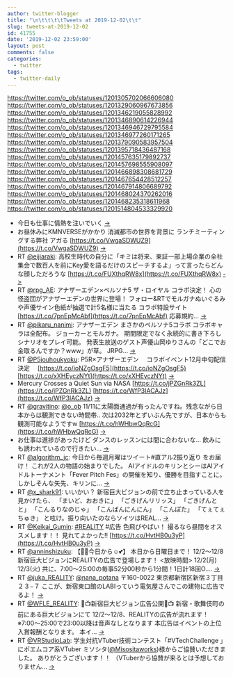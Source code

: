```yaml
---
author: twitter-blogger
title: "\n\t\t\t\tTweets at 2019-12-02\t\t"
slug: tweets-at-2019-12-02
id: 41755
date: '2019-12-02 23:59:00'
layout: post
comments: false
categories:
  - twitter
tags:
  - twitter-daily
---
```


https://twitter.com/o_ob/statuses/1201305702066606080 https://twitter.com/o_ob/statuses/1201329060967673856 https://twitter.com/o_ob/statuses/1201346219055828992 https://twitter.com/o_ob/statuses/1201346890614226944 https://twitter.com/o_ob/statuses/1201346946729795584 https://twitter.com/o_ob/statuses/1201346977260171265 https://twitter.com/o_ob/statuses/1201379090583957504 https://twitter.com/o_ob/statuses/1201395718436487168 https://twitter.com/o_ob/statuses/1201457635179892737 https://twitter.com/o_ob/statuses/1201457698555908097 https://twitter.com/o_ob/statuses/1201466898308681729 https://twitter.com/o_ob/statuses/1201467654428512257 https://twitter.com/o_ob/statuses/1201467914806689792 https://twitter.com/o_ob/statuses/1201468024370262016 https://twitter.com/o_ob/statuses/1201468235318611968 https://twitter.com/o_ob/statuses/1201514804533329920  

*   今日も仕事に情熱を注いでいく [->](https://twitter.com/o_ob/statuses/1201305702066606080)
*   お昼休みにKMNVERSEがかかり 消滅都市の世界を背景に ランチミーティングする弊社 アガる [https://t.co/VwgaSDWUZ9](https://t.co/VwgaSDWUZ9) [->](https://twitter.com/o_ob/statuses/1201329060967673856)
*   RT [@eijiaraki](https://twitter.com/eijiaraki): 高校生時代の自分に「キミは将来、東証一部上場企業の全社集会で数百人を前にKey愛を語るだけのスピーチするよ」って言ったらどんな顔しただろうな [https://t.co/FUXthqRW8x](https://t.co/FUXthqRW8x) [->](https://twitter.com/o_ob/statuses/1201346219055828992)
*   RT [@rpg_AE](https://twitter.com/rpg_AE): アナザーエデン×ペルソナ5 ザ・ロイヤル コラボ決定！ 心の怪盗団がアナザーエデンの世界に登場！ フォロー&RTでモルガナぬいぐるみや声優サイン色紙が抽選で計5名様に当たる コラボ特設サイト [https://t.co/7pnEpMcAbf](https://t.co/7pnEpMcAbf) 応募規約… [->](https://twitter.com/o_ob/statuses/1201346890614226944)
*   RT [@pikaru_nanimi](https://twitter.com/pikaru_nanimi): アナザーエデン まさかのペルソナ5コラボ コラボキャラは全配布。 ジョーカーとモルガナ。 期間限定でなく永続的に書き下ろしシナリオをプレイ可能。 発表生放送のゲスト声優山岡ゆりさんの「どこでお金取るんですか？www」が草。 JRPG… [->](https://twitter.com/o_ob/statuses/1201346946729795584)
*   RT [@P5jouhoukyoku](https://twitter.com/P5jouhoukyoku): P5R×アナザーエデン　 コラボイベント12月中旬配信決定　 [https://t.co/ioNZgOsgF5](https://t.co/ioNZgOsgF5) [https://t.co/xXHEyczNYt](https://t.co/xXHEyczNYt) [->](https://twitter.com/o_ob/statuses/1201346977260171265)
*   Mercury Crosses a Quiet Sun via NASA [https://t.co/jPZGnRk3ZL](https://t.co/jPZGnRk3ZL) [https://t.co/WfP3IACAJz](https://t.co/WfP3IACAJz) [->](https://twitter.com/o_ob/statuses/1201379090583957504)
*   RT [@gravitino](https://twitter.com/gravitino): [@o_ob](https://twitter.com/o_ob) 11/11に太陽面通過が有ったんですね。残念ながら日本からは観測できない時間帯.. 次は2032年とずいぶん先ですが、日本からも観測可能なようですw [https://t.co/hWHbwQqRcG](https://t.co/hWHbwQqRcG) [->](https://twitter.com/o_ob/statuses/1201395718436487168)
*   お仕事は進捗があったけど ダンスのレッスンには間に合わないな… 飲みにも誘われているので行きたい… [->](https://twitter.com/o_ob/statuses/1201457635179892737)
*   RT [@algorithm_jc](https://twitter.com/algorithm_jc): 今日から毎週月曜はツイート#直アル2振り返り をお届け！ これが2人の物語の始まりでした。 AIアイドルのキリンとシーはAIアイドルトーナメント「Fever Pitch Fes」の開催を知り、優勝を目指すことに。しかしそんな矢先、キリンに… [->](https://twitter.com/o_ob/statuses/1201457698555908097)
*   RT [@x_shark91](https://twitter.com/x_shark91): いいかい？ 新宿巨大ビジョンの前で立ち止まっている人を見かけたら、 「まいど、おおきに」 「ごきげんリリッス」 「ごきげんとと」 「こんるりなのじゃ」 「こんばんにんにん」 「こんぽた」 「てぇてぇちゅき」 と呟け。振り向いたのならソイツはREAL… [->](https://twitter.com/o_ob/statuses/1201466898308681729)
*   RT [@Keikai_Gumin](https://twitter.com/Keikai_Gumin): [#REALITY](https://twitter.com/search?q=%23REALITY&src=hash) #広告 色飛びやばい！ 撮るなら昼間をオススメします！！ 見れてよかった‼️ [https://t.co/HvtHB0u3yP](https://t.co/HvtHB0u3yP) [->](https://twitter.com/o_ob/statuses/1201467654428512257)
*   RT [@anninshizuku](https://twitter.com/anninshizuku): 【📢👧今日から☺️💕】 本日から日曜日まで！ 12/2〜12/8 新宿巨大ビジョンにREALITYの広告で登場します！ <放映時間> 12/2(月) 12/3(火) 共に、7:00～25:00の毎事52分00秒から1分間！1日計18回O.… [->](https://twitter.com/o_ob/statuses/1201467914806689792)
*   RT [@juka_REALITY](https://twitter.com/juka_REALITY): [@nana_potana](https://twitter.com/nana_potana) 〒160-0022 東京都新宿区新宿３丁目２３−７ ここが、新宿東口館のLABIっていう電気屋さんでこの建物に広告でるよ！ [->](https://twitter.com/o_ob/statuses/1201468024370262016)
*   RT [@WFLE_REALITY](https://twitter.com/WFLE_REALITY): 🌃📺新宿巨大ビジョン広告公開🌃📺 新宿・歌舞伎町の前にある巨大ビジョンにて 12/2～12/8、REALITYの広告が流れます！ ※7:00～25:00で23:00以降は音声なしとなります 本広告はイベントの上位入賞報酬となります。 本イ… [->](https://twitter.com/o_ob/statuses/1201468235318611968)
*   RT [@VRStudioLab](https://twitter.com/VRStudioLab): 学生対抗VTuber技術コンテスト「#VTechChallenge 」にポエムコア系VTuber ミソシタ([@Misositaworks](https://twitter.com/Misositaworks))様からご協賛いただきました。 ありがとうございます！！ （VTuberから協賛が来るとは予想しておりません… [->](https://twitter.com/o_ob/statuses/1201514804533329920)